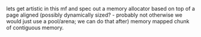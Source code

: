 lets get artistic in this mf and spec out a memory allocator based on top of a page aligned
(possibly dynamically sized? - probably not otherwise we would just use a pool/arena; we can do that
 after) memory mapped chunk of contiguous memory.

```c
```
